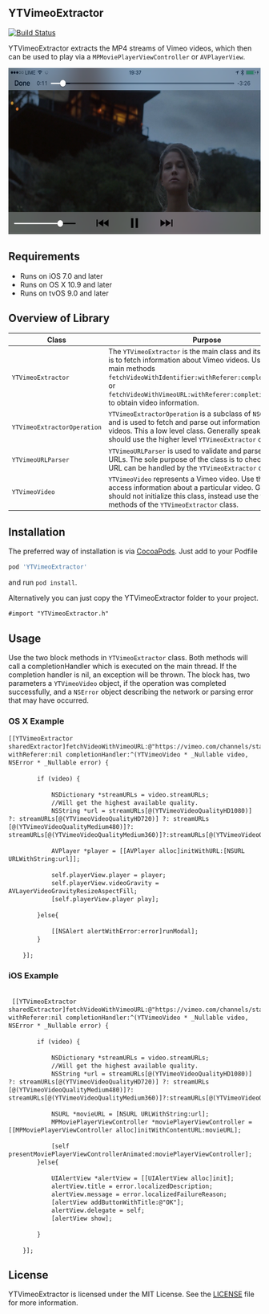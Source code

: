 ## YTVimeoExtractor

[![Build Status](https://travis-ci.org/SoneeJohn/YTVimeoExtractor.svg?branch=v1.0.0-develop)](https://travis-ci.org/SoneeJohn/YTVimeoExtractor)

YTVimeoExtractor extracts the MP4 streams of Vimeo videos, which then can be used to play via a `MPMoviePlayerViewController` or `AVPlayerView`.

 <img src="Screenshots/iphone_screenshot.PNG" width="600" height="331">

## Requirements
- Runs on iOS 7.0 and later
- Runs on OS X 10.9 and later
- Runs on tvOS 9.0 and later

## Overview of Library

| Class         | Purpose        |
|---------------|----------------|
| `YTVimeoExtractor`  |   The `YTVimeoExtractor` is the main class and its sole purpose is to fetch information about Vimeo videos. Use the two main methods `fetchVideoWithIdentifier:withReferer:completionHandler:` or `fetchVideoWithVimeoURL:withReferer:completionHandler:` to obtain video information.  |
| `YTVimeoExtractorOperation`  |   `YTVimeoExtractorOperation` is a subclass of `NSOperation` and is used to fetch and parse out information about Vimeo videos. This a low level class. Generally speaking, you should use the higher level `YTVimeoExtractor` class.   |
|`YTVimeoURLParser`			    |	`YTVimeoURLParser` is used to validate and parse put Vimeo URLs. The sole purpose of the class is to check if a given URL can be handled by the `YTVimeoExtractor` class.|
|`YTVimeoVideo`|  	`YTVimeoVideo` represents a Vimeo video. Use this class to access information about a particular video. Generally, you should not initialize this class, instead use the two main methods of the `YTVimeoExtractor` class.|

## Installation

The preferred way of installation is via [CocoaPods](http://cocoapods.org). Just add to your Podfile

```ruby
pod 'YTVimeoExtractor'
```

and run `pod install`.

Alternatively you can just copy the YTVimeoExtractor folder to your project.

```objc
#import "YTVimeoExtractor.h"
```

## Usage

Use the two block methods in `YTVimeoExtractor` class. Both methods will call a completionHandler which is executed on the main thread. If the completion handler is nil, an exception will be thrown. The block has, two parameters a `YTVimeoVideo` object, if the operation was completed successfully, and a `NSError` object describing the network or parsing error that may have occurred.

### OS X Example

```objc
[[YTVimeoExtractor sharedExtractor]fetchVideoWithVimeoURL:@"https://vimeo.com/channels/staffpicks/147876560" withReferer:nil completionHandler:^(YTVimeoVideo * _Nullable video, NSError * _Nullable error) {
        
        if (video) {
            
            NSDictionary *streamURLs = video.streamURLs;
            //Will get the highest available quality.
            NSString *url = streamURLs[@(YTVimeoVideoQualityHD1080)] ?: streamURLs[@(YTVimeoVideoQualityHD720)] ?: streamURLs [@(YTVimeoVideoQualityMedium480)]?: streamURLs[@(YTVimeoVideoQualityMedium360)]?:streamURLs[@(YTVimeoVideoQualityLow270)];
            
            AVPlayer *player = [[AVPlayer alloc]initWithURL:[NSURL URLWithString:url]];
    
            self.playerView.player = player;
            self.playerView.videoGravity = AVLayerVideoGravityResizeAspectFill;
            [self.playerView.player play];

        }else{
            
            [[NSAlert alertWithError:error]runModal];
        }
        
    }];

```

### iOS Example

```objc

 [[YTVimeoExtractor sharedExtractor]fetchVideoWithVimeoURL:@"https://vimeo.com/channels/staffpicks/147876560" withReferer:nil completionHandler:^(YTVimeoVideo * _Nullable video, NSError * _Nullable error) {
        
        if (video) {
            
            NSDictionary *streamURLs = video.streamURLs;
            //Will get the highest available quality.
            NSString *url = streamURLs[@(YTVimeoVideoQualityHD1080)] ?: streamURLs[@(YTVimeoVideoQualityHD720)] ?: streamURLs [@(YTVimeoVideoQualityMedium480)]?: streamURLs[@(YTVimeoVideoQualityMedium360)]?:streamURLs[@(YTVimeoVideoQualityLow270)];
            
            NSURL *movieURL = [NSURL URLWithString:url];
            MPMoviePlayerViewController *moviePlayerViewController = [[MPMoviePlayerViewController alloc]initWithContentURL:movieURL];
         
            [self presentMoviePlayerViewControllerAnimated:moviePlayerViewController];
        }else{
           
            UIAlertView *alertView = [[UIAlertView alloc]init];
            alertView.title = error.localizedDescription;
            alertView.message = error.localizedFailureReason;
            [alertView addButtonWithTitle:@"OK"];
            alertView.delegate = self;
            [alertView show];
            
        }
        
    }];
 ```

## License

YTVimeoExtractor is licensed under the MIT License. See the [LICENSE](LICENSE) file for more information.
